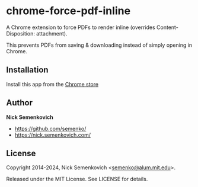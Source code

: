 chrome-force-pdf-inline
=======================

A Chrome extension to force PDFs to render inline (overrides Content-Disposition: attachment).

This prevents PDFs from saving & downloading instead of simply opening in Chrome.

## Installation

Install this app from the [Chrome store](https://chromewebstore.google.com/detail/render-pdfs-inline/mhigkpfinipcldigeeonlokhpdpnkelg)

## Author
**Nick Semenkovich**

+ https://github.com/semenko/
+ https://nick.semenkovich.com/

## License
Copyright 2014-2024, Nick Semenkovich \<semenko@alum.mit.edu\>.

Released under the MIT License. See LICENSE for details.
